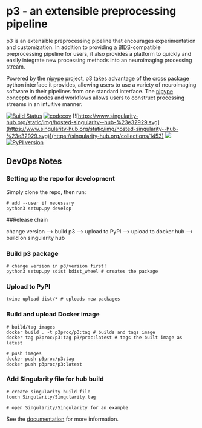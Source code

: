 # p3 - an extensible preprocessing pipeline

p3 is an extensible preprocessing pipeline that encourages
experimentation and customization. In addition to providing a [BIDS](http://bids.neuroimaging.io/)-compatible preprocessing
pipeline for users, it also provides a platform to quickly and easily integrate new
processing methods into an neuroimaging processing stream.

Powered by the [nipype](https://nipype.readthedocs.io/en/latest/index.html) project, p3 takes advantage of the cross package python interface
it provides, allowing users to use a variety of neuroimaging software in their pipelines from
one standard interface. The [nipype](https://nipype.readthedocs.io/en/latest/index.html) concepts of nodes and workflows allows users to construct
processing streams in an intuitive manner.

[![Build Status](https://travis-ci.org/p3proc/p3.svg?branch=master)](https://travis-ci.org/p3proc/p3) [![codecov](https://codecov.io/gh/p3proc/p3/branch/master/graph/badge.svg)](https://codecov.io/gh/p3proc/p3) [![https://www.singularity-hub.org/static/img/hosted-singularity--hub-%23e32929.svg](https://www.singularity-hub.org/static/img/hosted-singularity--hub-%23e32929.svg)](https://singularity-hub.org/collections/1453) [![](https://images.microbadger.com/badges/version/p3proc/p3.svg)](https://microbadger.com/images/p3proc/p3 "Get your own version badge on microbadger.com") [![PyPI version](https://badge.fury.io/py/p3proc.svg)](https://badge.fury.io/py/p3proc)

## DevOps Notes

### Setting up the repo for development

Simply clone the repo, then run:
```
# add --user if necessary
python3 setup.py develop
```

##Release chain

change version --> build p3 --> upload to PyPI --> upload to docker hub --> build on singularity hub

### Build p3 package

```
# change version in p3/version first!
python3 setup.py sdist bdist_wheel # creates the package
```

### Upload to PyPI
```
twine upload dist/* # uploads new packages
```

### Build and upload Docker image
```
# build/tag images
docker build . -t p3proc/p3:tag # builds and tags image
docker tag p3proc/p3:tag p3/proc:latest # tags the built image as latest

# push images
docker push p3proc/p3:tag
docker push p3proc/p3:latest
```

### Add Singularity file for hub build
```
# create singularity build file
touch Singularity/Singularity.tag

# open Singularity/Singularity for an example
```

See the [documentation](http://p3.readthedocs.io/en/latest/) for more information.
